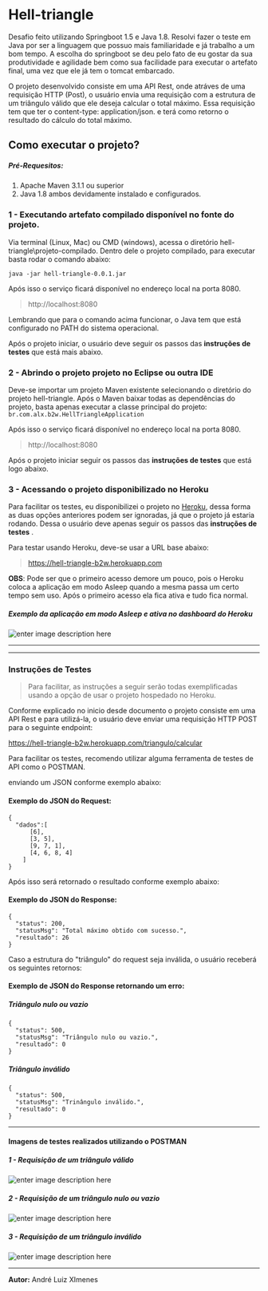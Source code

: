 # Hell-triangle

Desafio feito utilizando Springboot 1.5 e Java 1.8. Resolvi fazer o teste em Java por ser a linguagem que possuo mais familiaridade e já trabalho a um bom tempo. A escolha do springboot se deu pelo fato de eu gostar da sua produtividade e agilidade bem como sua facilidade para executar o artefato final, uma vez que ele já tem o tomcat embarcado.

O projeto desenvolvido consiste em uma API Rest, onde atráves de uma requisição HTTP (Post), o usuário envia uma requisição com a estrutura de um triângulo válido que ele deseja calcular o total máximo. Essa requisição tem que ter o content-type: application/json. e terá como retorno o resultado do cálculo do total máximo.

## Como executar o projeto?
  ##### Pré-Requesitos: 
 1. Apache Maven 3.1.1 ou superior 
 2. Java 1.8 ambos devidamente instalado e configurados.

### 1 - Executando artefato compilado disponível no fonte do projeto.

Via terminal (Linux, Mac) ou CMD (windows), acessa o diretório hell-triangle\projeto-compilado. Dentro dele o projeto compilado, para executar basta rodar o comando abaixo:

    java -jar hell-triangle-0.0.1.jar
Após isso o serviço ficará disponível no endereço local na porta 8080.

> http://localhost:8080

Lembrando que para o comando acima funcionar, o Java tem que está configurado no PATH do sistema operacional.


Após o projeto iniciar, o usuário deve seguir os passos das **instruções de testes** que está mais abaixo.
    

### 2 - Abrindo o projeto projeto no Eclipse ou outra IDE
Deve-se importar um projeto Maven existente selecionando o diretório do projeto hell-triangle. Após o Maven baixar todas as dependências do projeto, basta apenas executar a classe principal do projeto:
`br.com.alx.b2w.HellTriangleApplication`

Após isso o serviço ficará disponível no endereço local na porta 8080.
> http://localhost:8080

Após o projeto iniciar seguir os passos das **instruções de testes** que está logo abaixo.


### 3 - Acessando o projeto disponibilizado no Heroku
Para facilitar os testes, eu disponibilizei o projeto no [Heroku](heroku.com), dessa forma as duas opções anteriores podem ser ignoradas, já que o projeto já estaria rodando. Dessa o usuário deve apenas seguir os passos das **instruções de testes** .

Para testar usando Heroku, deve-se usar a URL base abaixo:
> https://hell-triangle-b2w.herokuapp.com

**OBS**: Pode ser que o primeiro acesso demore um pouco, pois o Heroku coloca a aplicação em modo Asleep quando a mesma passa um certo tempo sem uso. Após o primeiro acesso ela fica ativa e tudo fica normal.
##### Exemplo da aplicação em modo Asleep e ativa no dashboard do Heroku

![enter image description here](https://lh3.googleusercontent.com/BC97uJN7roGqPF7CP0-LSINfIQLz82hVxhe6zRzk2101BrugX9Fq0oygSkNW5NNy_fJOE_votnwNHw)


----------

----------


###  Instruções de Testes

> Para facilitar, as instruções a seguir serão todas exemplificadas usando a opção de usar o projeto hospedado no Heroku.

Conforme  explicado no inicio desde documento o projeto consiste em uma API Rest e para utilizá-la, o usuário deve enviar uma requisição
HTTP POST para o seguinte endpoint: 

https://hell-triangle-b2w.herokuapp.com/triangulo/calcular

Para facilitar os testes, recomendo utilizar alguma ferramenta de testes de API como o POSTMAN.
  
  enviando um JSON conforme exemplo abaixo:
  #### Exemplo do JSON do Request:
    {
      "dados":[
          [6],
          [3, 5], 
          [9, 7, 1],
          [4, 6, 8, 4]
        ]
    }

  Após isso será retornado o resultado conforme exemplo abaixo:
  #### Exemplo do JSON do Response:
    {
      "status": 200,
      "statusMsg": "Total máximo obtido com sucesso.",
      "resultado": 26
    }
    
  Caso a estrutura do "triângulo" do request seja inválida, o usuário receberá os seguintes retornos:
  #### Exemplo de JSON do Response retornando um erro:
  
  ##### Triângulo nulo ou vazio
    {
      "status": 500,
      "statusMsg": "Triângulo nulo ou vazio.",
      "resultado": 0
    }
  ##### Triângulo inválido
    {
      "status": 500,
      "statusMsg": "Trinângulo inválido.",
      "resultado": 0
    }
    


----------


#### Imagens de testes realizados utilizando o POSTMAN
##### 1 - Requisição de um triângulo válido   
![enter image description here](https://lh3.googleusercontent.com/0gdgnPWt8E1_VK6GUrNWkWCf7nUQrEOwY-G9Z6MGl8Mtb3oxOu0FPW_6YPaGH2sfG42i2LS5b-ALrA)

##### 2 - Requisição de um triângulo nulo ou vazio
![enter image description here](https://lh3.googleusercontent.com/khFCHll_F3c7Y_vVzpyvGn94-Gm4KIQQVzJrX81Za0w5ug4W_WVh8QhaBTeZIt3Falb97OGPjscZlg)

##### 3 - Requisição de um triângulo inválido
![enter image description here](https://lh3.googleusercontent.com/ns23gP2YWaYZpO4_t_fcrPpQlSBBI-jnMLTJky_zBNR3wB-qSIuogG5caf6U2oSnp1Hq9k150LBy1A)


----------


**Autor:** André Luiz XImenes
